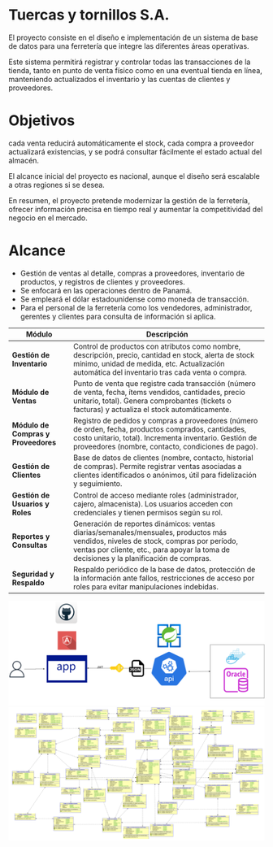 # Tuercas y tornillos S.A.

El proyecto consiste en el diseño e implementación de un sistema de base de datos para una ferretería que integre las diferentes áreas operativas. 

Este sistema permitirá registrar y controlar todas las transacciones de la tienda, tanto en punto de venta físico como en una eventual tienda en línea, manteniendo actualizados el inventario y las cuentas de clientes y proveedores. 

# Objetivos


cada venta reducirá automáticamente el stock, cada compra a proveedor actualizará existencias, y se podrá consultar fácilmente el estado actual del almacén. 

El alcance inicial del proyecto es nacional, aunque el diseño será escalable a otras regiones si se desea. 

En resumen, el proyecto pretende modernizar la gestión de la ferretería, ofrecer información precisa en tiempo real y aumentar la competitividad del negocio en el mercado.

# Alcance

* Gestión de ventas al detalle, compras a proveedores, inventario de productos, y registros de clientes y proveedores.
* Se enfocará en las operaciones dentro de Panamá.
* Se empleará el dólar estadounidense como moneda de transacción.
* Para el personal de la ferretería como los vendedores, administrador, gerentes y clientes para consulta de información si aplica.


| Módulo                     | Descripción |
|---------------------------|-------------|
| **Gestión de Inventario** | Control de productos con atributos como nombre, descripción, precio, cantidad en stock, alerta de stock mínimo, unidad de medida, etc. Actualización automática del inventario tras cada venta o compra. |
| **Módulo de Ventas**      | Punto de venta que registre cada transacción (número de venta, fecha, ítems vendidos, cantidades, precio unitario, total). Genera comprobantes (tickets o facturas) y actualiza el stock automáticamente. |
| **Módulo de Compras y Proveedores** | Registro de pedidos y compras a proveedores (número de orden, fecha, productos comprados, cantidades, costo unitario, total). Incrementa inventario. Gestión de proveedores (nombre, contacto, condiciones de pago). |
| **Gestión de Clientes**   | Base de datos de clientes (nombre, contacto, historial de compras). Permite registrar ventas asociadas a clientes identificados o anónimos, útil para fidelización y seguimiento. |
| **Gestión de Usuarios y Roles** | Control de acceso mediante roles (administrador, cajero, almacenista). Los usuarios acceden con credenciales y tienen permisos según su rol. |
| **Reportes y Consultas**  | Generación de reportes dinámicos: ventas diarias/semanales/mensuales, productos más vendidos, niveles de stock, compras por período, ventas por cliente, etc., para apoyar la toma de decisiones y la planificación de compras. |
| **Seguridad y Respaldo**  | Respaldo periódico de la base de datos, protección de la información ante fallos, restricciones de acceso por roles para evitar manipulaciones indebidas. |

![Diagrama](/image/Diagrama%20del%20proyecto.png)
![Data Model](/image/TORNILLOS.png)